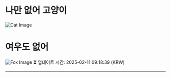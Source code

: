
# 나만 없어 고양이

![Cat Image](https://cdn2.thecatapi.com/images/b4paC3RGM.jpg)

# 여우도 없어
![Fox Image](https://randomfox.ca/images/102.jpg)
⏳ 업데이트 시간: 2025-02-11 09:18:39 (KRW)

---
